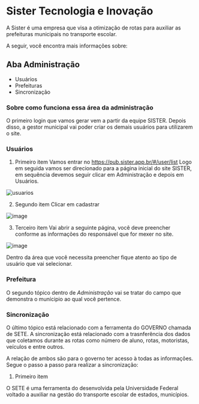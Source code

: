 # Sister Tecnologia e Inovação

A Sister é uma empresa que visa a otimização de rotas para auxiliar as prefeituras municipais no transporte escolar. 

A seguir, você encontra mais informações sobre: 

## Aba Administração
* Usuários
* Prefeituras
* Sincronização  

### Sobre como funciona essa área da administração 
O primeiro login que vamos gerar vem a partir da equipe SISTER. Depois disso, a gestor municipal vai poder criar os demais usuários para utilizarem o site.

### Usuários
1. Primeiro item
Vamos entrar no https://pub.sister.app.br/#/user/list
Logo em seguida vamos ser direcionado para a página inicial do site SISTER, em sequência devemos seguir clicar em Administração e depois em Usuários.

![usuarios](https://github.com/user-attachments/assets/2a101e31-6739-4eb6-a2a4-5e10669cea74)

2. Segundo item
Clicar em cadastrar

![image](https://github.com/user-attachments/assets/bd702eaf-c82a-4a2d-bbfc-5e35e9d7ed97)

3. Terceiro item
Vai abrir a seguinte página, você deve preencher conforme as informações do responsável que for mexer no site.

![image](https://github.com/user-attachments/assets/fe8dff8a-4bf1-4ef4-a296-c0f6ca4ef1df)

Dentro da área que você necessita preencher fique atento ao tipo de usuário que vai selecionar.


### Prefeitura
O segundo tópico dentro de *Administração* vai se tratar do campo que demonstra o munícipio ao qual você pertence.

### Sincronização
O últímo tópico está relacionado com a ferramenta do GOVERNO chamada de SETE. A sincronização está relacionado com a trasnferência dos dados que coletamos durante as rotas como número de aluno, rotas, motoristas, veículos e entre outros.

A relação de ambos são para o governo ter acesso à todas as informações. Segue o passo a passo para realizar a sincronização:

1. Primeiro item

O SETE é uma ferramenta do desenvolvida pela Universidade Federal voltado a auxiliar na gestão do transporte escolar de estados, municípios.
